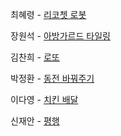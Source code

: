 최혜령 - [리코쳇 로봇](https://school.programmers.co.kr/learn/courses/30/lessons/169199?language=python3)

장원석 - [아방가르드 타일링](https://school.programmers.co.kr/learn/courses/30/lessons/181186)

김찬희 - [로또](https://www.acmicpc.net/problem/6603)

박정환 - [동전 바꿔주기](https://www.acmicpc.net/problem/2624)

이다영 - [치킨 배달](https://www.acmicpc.net/problem/15686)

신재안 - [평행](https://school.programmers.co.kr/learn/courses/30/lessons/120875)

